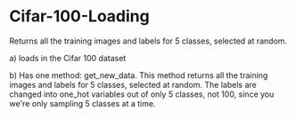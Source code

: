 # Cifar-100-Loading
Returns all the training images and labels for 5 classes, selected at random. 

a) loads in the Cifar 100 dataset

b) Has one method: get_new_data. This method returns all the training images and labels for 5 classes, selected at random. The labels are changed into one_hot variables out of only 5 classes, not 100, since you we're only sampling 5 classes at a time. 
